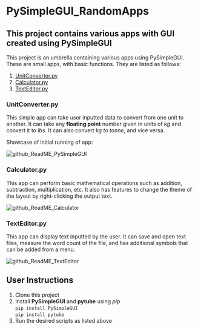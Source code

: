 # PySimpleGUI_RandomApps

## This project contains various apps with GUI created using PySimpleGUI

This project is an umbrella containing various apps using PySimpleGUI. These are small apps, with basic functions. They are listed as follows:

1. [UnitConverter.py](#unitconverterpy)
2. [Calculator.py](#calculatorpy)
3. [TextEditor.py](#texteditorpy)

### UnitConverter.py

This simple app can take user inputted data to convert from one unit to another. It can take any **floating point** number given in units of *kg* and convert it to *lbs*. It can also convert *kg to tonne*, and vice versa.

Showcase of initial running of app:

![github_ReadME_PySimpleGUI](https://user-images.githubusercontent.com/72211395/182453225-c4b168a1-e541-4f45-872c-753b61b1fd6a.png)

### Calculator.py

This app can perform basic mathematical operations such as addition, subtraction, multiplication, etc. It also has features to change the theme of the layout by right-clicking the output text.

![github_ReadME_Calculator](https://user-images.githubusercontent.com/72211395/182464367-e57fe813-deb2-41e2-a1bd-a6095c79567d.png)

### TextEditor.py

This app can display text inputted by the user. It can save and open text files, measure the word count of the file, and has additional symbols that can be added from a menu.

![github_ReadME_TextEditor](https://user-images.githubusercontent.com/72211395/182471258-f49538b8-6b90-4421-b0f0-8619a716f24d.png)

## User Instructions

1. Clone this project
2. Install **PySimpleGUI** and **pytube** using *pip*  
``pip install PySimpleGUI``  
``pip install pytube``  
3. Run the desired scripts as listed above
